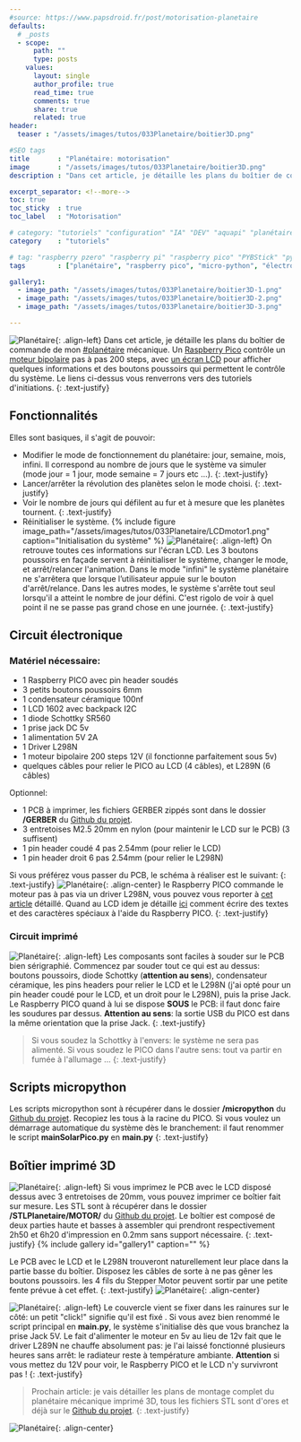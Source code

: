 ```yaml
---
#source: https://www.papsdroid.fr/post/motorisation-planetaire
defaults:
  # _posts
  - scope:
      path: ""
      type: posts
    values:
      layout: single
      author_profile: true
      read_time: true
      comments: true
      share: true
      related: true
header: 
  teaser : "/assets/images/tutos/033Planetaire/boitier3D.png"

#SEO tags
title       : "Planétaire: motorisation"
image       : "/assets/images/tutos/033Planetaire/boitier3D.png"
description : "Dans cet article, je détaille les plans du boîtier de commande de mon #planétaire mécanique"

excerpt_separator: <!--more-->
toc: true
toc_sticky  : true
toc_label   : "Motorisation"

# category: "tutoriels" "configuration" "IA" "DEV" "aquapi" "planétaire" 
category    : "tutoriels" 

# tag: "raspberry pzero" "raspberry pi" "raspberry pico" "PYBStick" "python3" "micro-pyhton" "électronique"
tags        : ["planétaire", "raspberry pico", "micro-python", "électronique", "L298N", "stepper-motor", "écran LCD" ]

gallery1:
  - image_path: "/assets/images/tutos/033Planetaire/boitier3D-1.png"
  - image_path: "/assets/images/tutos/033Planetaire/boitier3D-2.png"
  - image_path: "/assets/images/tutos/033Planetaire/boitier3D-3.png"

---
```

![Planétaire](/assets/images/tutos/033Planetaire/boitier3D.png){: .align-left}
Dans cet article, je détaille les plans du boîtier de commande de mon [#planétaire](https://papsdroidfr.github.io/tags/#planétaire) mécanique. Un [Raspberry Pico](https://papsdroidfr.github.io/configuration/pico/) contrôle un [moteur bipolaire](https://papsdroidfr.github.io/tutoriels/PicoStepper/) pas à pas 200 steps, avec [un écran LCD](https://papsdroidfr.github.io/tutoriels/picoLCD/) pour afficher quelques informations et des boutons poussoirs qui permettent le contrôle du système. Le liens ci-dessus vous renverrons vers des tutoriels d'initiations.
{: .text-justify}

## Fonctionnalités
Elles sont basiques, il s'agit de pouvoir:
* Modifier le mode de fonctionnement du planétaire: jour, semaine, mois, infini. Il correspond au nombre de jours que le système va simuler (mode jour = 1 jour, mode semaine = 7 jours etc ...).
{: .text-justify}
* Lancer/arrêter la révolution des planètes selon le mode choisi.
{: .text-justify}
* Voir le nombre de jours qui défilent au fur et à mesure que les planètes tournent.
{: .text-justify}
* Réinitialiser le système.
{% include figure image_path="/assets/images/tutos/033Planetaire/LCDmotor1.png" caption="Initialisation du système" %}
![Planétaire](/assets/images/tutos/033Planetaire/LCDmotor2.png){: .align-left}
On retrouve toutes ces informations sur l'écran LCD. Les 3 boutons poussoirs en façade servent à réinitialiser le système, changer le mode, et arrêt/relancer l'animation. Dans le mode "infini" le système planétaire ne s'arrêtera que lorsque l’utilisateur appuie sur le bouton d'arrêt/relance. Dans les autres modes, le système s'arrête tout seul lorsqu'il a atteint le nombre de jour défini. C'est rigolo de voir à quel point il ne se passe pas grand chose en une journée.
{: .text-justify}

## Circuit électronique
### Matériel nécessaire:
* 1 Raspberry PICO avec pin header soudés
* 3 petits boutons poussoirs 6mm
* 1 condensateur céramique 100nf
* 1 LCD 1602 avec backpack I2C
* 1 diode Schottky SR560
* 1 prise jack DC 5v 
* 1 alimentation 5V 2A
* 1 Driver L298N
* 1 moteur bipolaire 200 steps 12V (il fonctionne parfaitement sous 5v)
* quelques câbles pour relier le PICO au LCD (4 câbles), et L289N (6 câbles)

Optionnel:
* 1 PCB à imprimer, les fichiers GERBER zippés sont dans le dossier **/GERBER** du [Github du projet](https://github.com/papsdroidfr/planetaire).
* 3 entretoises M2.5 20mm en nylon (pour maintenir le LCD sur le PCB) (3 suffisent)
* 1 pin header coudé 4 pas 2.54mm (pour relier le LCD)
* 1 pin header droit 6 pas 2.54mm (pour relier le L298N)

Si vous préférez vous passer du PCB, le schéma à réaliser est le suivant:
{: .text-justify}
![Planétaire](/assets/images/tutos/033Planetaire/fritzing.png){: .align-center}
le Raspberry PICO commande le moteur pas à pas via un driver L298N, vous pouvez vous reporter à [cet article](https://papsdroidfr.github.io/tutoriels/PicoStepper/) détaillé. Quand au LCD idem je détaille [ici](https://papsdroidfr.github.io/tutoriels/picoLCD/) comment écrire des textes et des caractères spéciaux à l'aide du Raspberry PICO.
{: .text-justify}

### Circuit imprimé
![Planétaire](/assets/images/tutos/033Planetaire/PCB-1.png){: .align-left}
Les composants sont faciles à souder sur le PCB bien sérigraphié. Commencez par souder tout ce qui est au dessus: boutons poussoirs, diode Schottky (**attention au sens**), condensateur céramique, les pins headers pour relier le LCD et le L298N (j'ai opté pour un pin header coudé pour le LCD, et un droit pour le L298N), puis la prise Jack. Le Raspberry PICO quand à lui se dispose **SOUS** le PCB: il faut donc faire les soudures par dessus. **Attention au sens**: la sortie USB du PICO est dans la même orientation que la prise Jack. 
{: .text-justify}
>Si vous soudez la Schottky à l'envers: le système ne sera pas alimenté. Si vous soudez le PICO dans l'autre sens: tout va partir en fumée à l'allumage ...
{: .text-justify}

## Scripts micropython
Les scripts micropython sont à récupérer dans le dossier **/micropython** du [Github du projet](https://github.com/papsdroidfr/planetaire). Recopiez les tous à la racine du PICO. Si vous voulez un démarrage automatique du système dès le branchement: il faut renommer le script **mainSolarPico.py** en **main.py**
{: .text-justify}

## Boîtier imprimé 3D
![Planétaire](/assets/images/tutos/033Planetaire/boitier3D.png){: .align-left}
Si vous imprimez le PCB avec le LCD disposé dessus avec 3 entretoises de 20mm, vous pouvez imprimer ce boîtier fait sur mesure. Les STL sont à récupérer dans le dossier **/STLPlanetaire/MOTOR/** du [Github du projet](https://github.com/papsdroidfr/planetaire). Le boîtier est composé de deux parties haute et basses à assembler qui prendront respectivement 2h50 et 6h20 d'impression en 0.2mm sans support nécessaire.
{: .text-justify}
{% include gallery id="gallery1" caption="" %}

Le PCB avec le LCD et le L298N trouveront naturellement leur place dans la partie basse du boîtier. Disposez les câbles de sorte à ne pas gêner les boutons poussoirs. les 4 fils du Stepper Motor peuvent sortir par une petite fente prévue à cet effet.
{: .text-justify}
![Planétaire](/assets/images/tutos/033Planetaire/motor-assemblage1.jpg){: .align-center}

![Planétaire](/assets/images/tutos/033Planetaire/motor-assemblage2.jpg){: .align-left}
Le couvercle vient se fixer dans les rainures sur le côté: un petit "click!" signifie qu'il est fixé . Si vous avez bien renommé le script principal en **main.py**, le système s'initialise dès que vous branchez la prise Jack 5V. Le fait d'alimenter le moteur en 5v au lieu de 12v fait que le driver L289N ne chauffe absolument pas: je l'ai laissé fonctionné plusieurs heures sans arrêt: le radiateur reste à température ambiante. **Attention** si vous mettez du 12V pour voir, le Raspberry PICO et le LCD n'y survivront pas !
{: .text-justify}

>Prochain article: je vais détailler les plans de montage complet du planétaire mécanique imprimé 3D, tous les fichiers STL sont d'ores et déjà sur le [Github du projet](https://github.com/papsdroidfr/planetaire).
{: .text-justify}

![Planétaire](/assets/images/tutos/033Planetaire/motor-assemblage3.jpg){: .align-center}